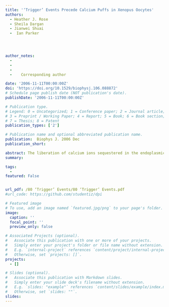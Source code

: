 ```yaml
---
title: '‘Trigger’ Events Precede Calcium Puffs in Xenopus Oocytes'
authors:
  - Heather J. Rose
  - Sheila Dargan
  - Jianwei Shuai
  -  Ian Parker
 



author_notes:  
  -       
  -   
  -  
  -    Corresponding author

date: '2006-11-11T00:00:00Z'
doi: 'https://doi.org/10.1529/biophysj.106.088872'
# Schedule page publish date (NOT publication's date).
publishDate: '2006-11-11T00:00:00Z'

# Publication type.
# Legend: 0 = Uncategorized; 1 = Conference paper; 2 = Journal article;
# 3 = Preprint / Working Paper; 4 = Report; 5 = Book; 6 = Book section;
# 7 = Thesis; 8 = Patent
publication_types: ['2']

# Publication name and optional abbreviated publication name.
publication:  Biophys J. 2006 Dec
publication_short: 

abstract: The liberation of calcium ions sequestered in the endoplasmic reticulum through inositol 1,4,5-trisphosphate receptors/channels (IP(3)Rs) results in a spatiotemporal hierarchy of calcium signaling events that range from single-channel openings to local Ca(2+) puffs believed to arise from several to tens of clustered IP(3)Rs to global calcium waves. Using high-resolution confocal linescan imaging and a sensitive Ca(2+) indicator dye (fluo-4-dextran), we show that puffs are often preceded by small, transient Ca(2+) elevations that we christen "trigger events". The magnitude of triggers is consistent with their arising from the opening of a single IP(3) receptor/channel, and we propose that they initiate puffs by recruiting neighboring IP(3)Rs within the cluster by a regenerative process of Ca(2+)-induced Ca(2+) release. Puff amplitudes (fluorescence ratio change) are on average approximately 6 times greater than that of the triggers, suggesting that at least six IP(3)Rs may simultaneously be open during a puff. Trigger events have average durations of approximately 12 ms, as compared to 19 ms for the mean rise time of puffs, and their spatial extent is approximately 3 times smaller than puffs (respective widths at half peak amplitude 0.6 and 1.6 micro m). All these parameters were relatively independent of IP(3) concentration, although the proportion of puffs showing resolved triggers was greatest (approximately 80%) at low [IP(3)]. Because Ca(2+) puffs constitute the building blocks from which cellular IP(3)-mediated Ca(2+) signals are constructed, the events that initiate them are likely to be of fundamental importance for cell signaling. Moreover, the trigger events provide a useful yardstick by which to derive information regarding the number and spatial arrangement of IP(3)Rs within clusters.
summary: 

tags:
  - 
featured: False


url_pdf: /80 ‘Trigger’ Events/80 ‘Trigger’ Events.pdf
#url_code: https://github.com/studentiz/dpi

# Featured image
# To use, add an image named `featured.jpg/png` to your page's folder.
image:
  caption: ''
  focal_point: ''
  preview_only: false

# Associated Projects (optional).
#   Associate this publication with one or more of your projects.
#   Simply enter your project's folder or file name without extension.
#   E.g. `internal-project` references `content/project/internal-project/index.md`.
#   Otherwise, set `projects: []`.
projects:
  - []

# Slides (optional).
#   Associate this publication with Markdown slides.
#   Simply enter your slide deck's filename without extension.
#   E.g. `slides: "example"` references `content/slides/example/index.md`.
#   Otherwise, set `slides: ""`.
slides:
---
```



